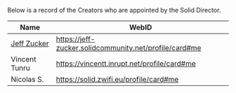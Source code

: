 Below is a record of the Creators who are appointed by the Solid Director.

| Name      | WebID      |
| --------- | ---------- |
| [Jeff Zucker](https://github.com/jeff-zucker) | https://jeff-zucker.solidcommunity.net/profile/card#me |
| Vincent Tunru | https://vincentt.inrupt.net/profile/card#me |
| Nicolas S. | https://solid.zwifi.eu/profile/card#me |
